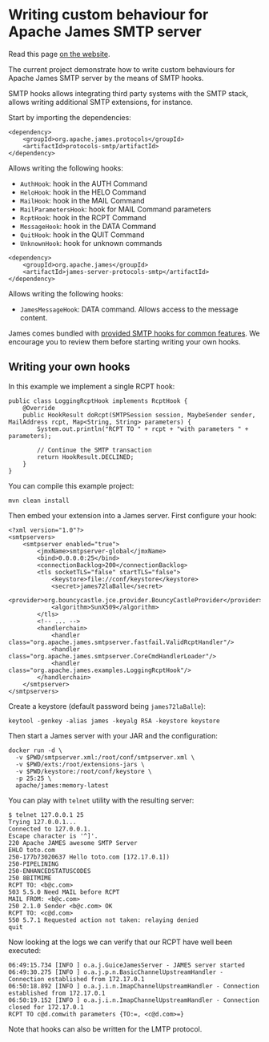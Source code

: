 # Writing custom behaviour for Apache James SMTP server

Read this page [on the website](http://james.apache.org/howTo/custom-smtp-hooks.html).

The current project demonstrate how to write custom behaviours for Apache James SMTP server
by the means of SMTP hooks.

SMTP hooks allows integrating third party systems with the SMTP stack, allows writing additional SMTP extensions, for
instance.

Start by importing the dependencies:

```
<dependency>
    <groupId>org.apache.james.protocols</groupId>
    <artifactId>protocols-smtp/artifactId>
</dependency>
```

Allows writing the following hooks:

 - `AuthHook`: hook in the AUTH Command
 - `HeloHook`: hook in the HELO Command
 - `MailHook`: hook in the MAIL Command
 - `MailParametersHook`: hook for MAIL Command parameters
 - `RcptHook`: hook in the RCPT Command
 - `MessageHook`: hook in the DATA Command
 - `QuitHook`: hook in the QUIT Command
 - `UnknownHook`: hook for unknown commands
 
```
<dependency>
    <groupId>org.apache.james</groupId>
    <artifactId>james-server-protocols-smtp</artifactId>
</dependency>
```

Allows writing the following hooks:

 - `JamesMessageHook`: DATA command. Allows access to the message content.
 
James comes bundled with [provided SMTP hooks for common features](http://james.apache.org/server/dev-provided-smtp-hooks.html).
We encourage you to review them before starting writing your own hooks.

## Writing your own hooks
 
In this example we implement a single RCPT hook:

```
public class LoggingRcptHook implements RcptHook {
    @Override
    public HookResult doRcpt(SMTPSession session, MaybeSender sender, MailAddress rcpt, Map<String, String> parameters) {
        System.out.println("RCPT TO " + rcpt + "with parameters " + parameters);

        // Continue the SMTP transaction
        return HookResult.DECLINED;
    }
}
```

You can compile this example project:

```
mvn clean install
```

Then embed your extension into a James server. First configure your hook:

```
<?xml version="1.0"?>
<smtpservers>
    <smtpserver enabled="true">
        <jmxName>smtpserver-global</jmxName>
        <bind>0.0.0.0:25</bind>
        <connectionBacklog>200</connectionBacklog>
        <tls socketTLS="false" startTLS="false">
            <keystore>file://conf/keystore</keystore>
            <secret>james72laBalle</secret>
            <provider>org.bouncycastle.jce.provider.BouncyCastleProvider</provider>
            <algorithm>SunX509</algorithm>
        </tls>
        <!-- ... -->
        <handlerchain>
            <handler class="org.apache.james.smtpserver.fastfail.ValidRcptHandler"/>
            <handler class="org.apache.james.smtpserver.CoreCmdHandlerLoader"/>
            <handler class="org.apache.james.examples.LoggingRcptHook"/>
        </handlerchain>
    </smtpserver>
</smtpservers>
```

Create a keystore (default password being `james72laBalle`):

```
keytool -genkey -alias james -keyalg RSA -keystore keystore
```

Then start a James server with your JAR and the configuration:

```
docker run -d \
  -v $PWD/smtpserver.xml:/root/conf/smtpserver.xml \
  -v $PWD/exts:/root/extensions-jars \
  -v $PWD/keystore:/root/conf/keystore \
  -p 25:25 \
  apache/james:memory-latest
```

You can play with `telnet` utility with the resulting server:

```
$ telnet 127.0.0.1 25
Trying 127.0.0.1...
Connected to 127.0.0.1.
Escape character is '^]'.
220 Apache JAMES awesome SMTP Server
EHLO toto.com
250-177b73020637 Hello toto.com [172.17.0.1])
250-PIPELINING
250-ENHANCEDSTATUSCODES
250 8BITMIME
RCPT TO: <b@c.com>
503 5.5.0 Need MAIL before RCPT
MAIL FROM: <b@c.com>
250 2.1.0 Sender <b@c.com> OK
RCPT TO: <c@d.com>
550 5.7.1 Requested action not taken: relaying denied
quit
```

Now looking at the logs we can verify that our RCPT have well been executed:

```
06:49:15.734 [INFO ] o.a.j.GuiceJamesServer - JAMES server started
06:49:30.275 [INFO ] o.a.j.p.n.BasicChannelUpstreamHandler - Connection established from 172.17.0.1
06:50:18.892 [INFO ] o.a.j.i.n.ImapChannelUpstreamHandler - Connection established from 172.17.0.1
06:50:19.152 [INFO ] o.a.j.i.n.ImapChannelUpstreamHandler - Connection closed for 172.17.0.1
RCPT TO c@d.comwith parameters {TO:=, <c@d.com>=}
```

Note that hooks can also be written for the LMTP protocol.